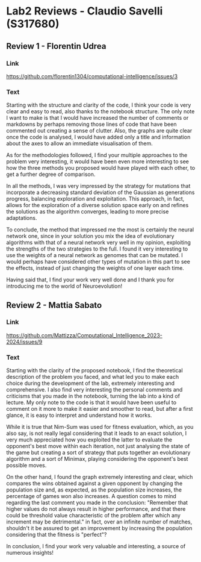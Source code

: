 # Lab2 Reviews - Claudio Savelli (S317680)

## Review 1 - Florentin Udrea

### Link

https://github.com/florentin1304/computational-intelligence/issues/3

### Text

Starting with the structure and clarity of the code, I think your code is very clear and easy to read, also thanks to the notebook structure. The only note I want to make is that I would have increased the number of comments or markdowns by perhaps removing those lines of code that have been commented out creating a sense of clutter. Also, the graphs are quite clear once the code is analysed, I would have added only a title and information about the axes to allow an immediate visualisation of them.

As for the methodologies followed, I find your multiple approaches to the problem very interesting, it would have been even more interesting to see how the three methods you proposed would have played with each other, to get a further degree of comparison.

In all the methods, I was very impressed by the strategy for mutations that incorporate a decreasing standard deviation of the Gaussian as generations progress, balancing exploration and exploitation. This approach, in fact, allows for the exploration of a diverse solution space early on and refines the solutions as the algorithm converges, leading to more precise adaptations.

To conclude, the method that impressed me the most is certainly the neural network one, since in your solution you mix the idea of evolutionary algorithms with that of a neural network very well in my opinion, exploiting the strengths of the two strategies to the full. I found it very interesting to use the weights of a neural network as genomes that can be mutated. I would perhaps have considered other types of mutation in this part to see the effects, instead of just changing the weights of one layer each time.

Having said that, I find your work very well done and I thank you for introducing me to the world of Neuroevolution!

## Review 2 - Mattia Sabato

### Link

https://github.com/Mattizza/Computational_Intelligence_2023-2024/issues/9

### Text

Starting with the clarity of the proposed notebook, I find the theoretical description of the problem you faced, and what led you to make each choice during the development of the lab, extremely interesting and comprehensive. I also find very interesting the personal comments and criticisms that you made in the notebook, turning the lab into a kind of lecture.
My only note to the code is that it would have been useful to comment on it more to make it easier and smoother to read, but after a first glance, it is easy to interpret and understand how it works.

While it is true that Nim-Sum was used for fitness evaluation, which, as you also say, is not really legal considering that it leads to an exact solution, I very much appreciated how you exploited the latter to evaluate the opponent's best move within each iteration, not just analysing the state of the game but creating a sort of strategy that puts together an evolutionary algorithm and a sort of Minimax, playing considering the opponent's best possible moves.

On the other hand, I found the graph extremely interesting and clear, which compares the wins obtained against a given opponent by changing the population size and, as expected, as the population size increases, the percentage of games won also increases.
A question comes to mind regarding the last comment you made in the conclusion:
"Remember that higher values do not always result in higher performance, and that there could be threshold value characteristic of the problem after which any increment may be detrimental."
in fact, over an infinite number of matches, shouldn't it be assured to get an improvement by increasing the population considering that the fitness is "perfect"?

In conclusion, I find your work very valuable and interesting, a source of numerous insights!